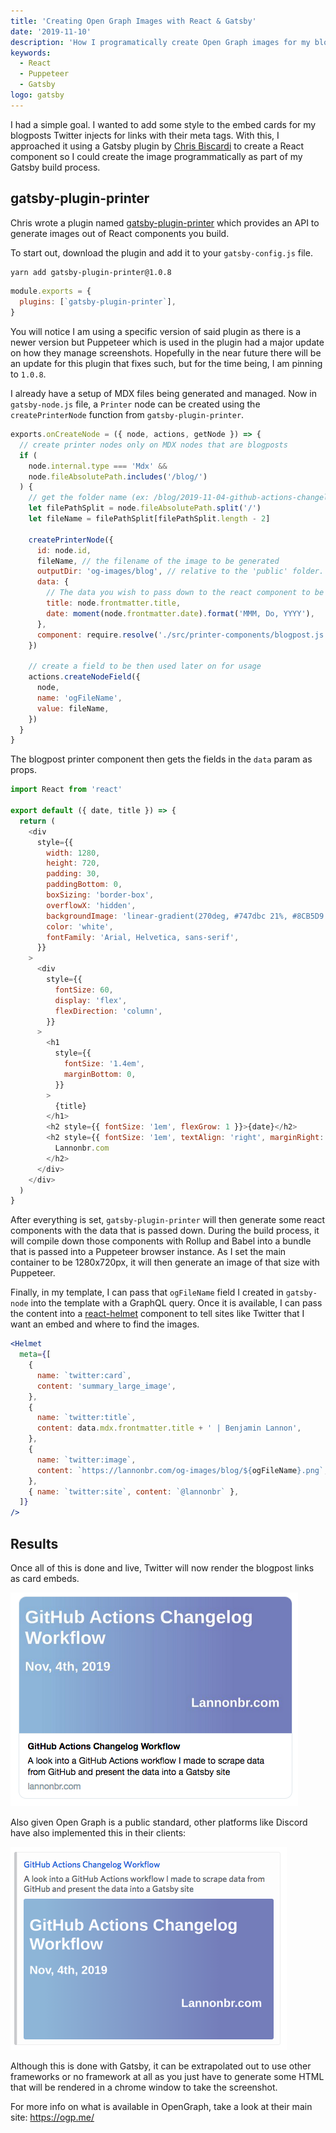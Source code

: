 ```yaml
---
title: 'Creating Open Graph Images with React & Gatsby'
date: '2019-11-10'
description: 'How I programatically create Open Graph images for my blogposts'
keywords:
  - React
  - Puppeteer
  - Gatsby
logo: gatsby
---
```


I had a simple goal. I wanted to add some style to the embed cards for my blogposts Twitter injects for links with their meta tags. With this, I approached it using a Gatsby plugin by [Chris Biscardi](https://twitter.com/chrisbiscardi) to create a React component so I could create the image programmatically as part of my Gatsby build process.

## gatsby-plugin-printer

Chris wrote a plugin named [gatsby-plugin-printer](https://www.npmjs.com/package/gatsby-plugin-printer) which provides an API to generate images out of React components you build.

To start out, download the plugin and add it to your `gatsby-config.js` file.

```sh
yarn add gatsby-plugin-printer@1.0.8
```

```js title=gatsby-config.js
module.exports = {
  plugins: [`gatsby-plugin-printer`],
}
```

You will notice I am using a specific version of said plugin as there is a newer version but Puppeteer which is used in the plugin had a major update on how they manage screenshots. Hopefully in the near future there will be an update for this plugin that fixes such, but for the time being, I am pinning to `1.0.8`.

I already have a setup of MDX files being generated and managed. Now in `gatsby-node.js` file, a `Printer` node can be created using the `createPrinterNode` function from `gatsby-plugin-printer`.

```js title=gatsby-node.js
exports.onCreateNode = ({ node, actions, getNode }) => {
  // create printer nodes only on MDX nodes that are blogposts
  if (
    node.internal.type === 'Mdx' &&
    node.fileAbsolutePath.includes('/blog/')
  ) {
    // get the folder name (ex: /blog/2019-11-04-github-actions-changelog-workflow/index.md -> 2019-11-04-github-actions-changelog-workflow)
    let filePathSplit = node.fileAbsolutePath.split('/')
    let fileName = filePathSplit[filePathSplit.length - 2]

    createPrinterNode({
      id: node.id,
      fileName, // the filename of the image to be generated
      outputDir: 'og-images/blog', // relative to the 'public' folder.
      data: {
        // The data you wish to pass down to the react component to be rendered
        title: node.frontmatter.title,
        date: moment(node.frontmatter.date).format('MMM, Do, YYYY'),
      },
      component: require.resolve('./src/printer-components/blogpost.js'), // the react component to be used.
    })

    // create a field to be then used later on for usage
    actions.createNodeField({
      node,
      name: 'ogFileName',
      value: fileName,
    })
  }
}
```

The blogpost printer component then gets the fields in the `data` param as props.

```js title=src/printer-components/blogpost.js
import React from 'react'

export default ({ date, title }) => {
  return (
    <div
      style={{
        width: 1280,
        height: 720,
        padding: 30,
        paddingBottom: 0,
        boxSizing: 'border-box',
        overflowX: 'hidden',
        backgroundImage: 'linear-gradient(270deg, #747dbc 21%, #8CB5D9 92%)',
        color: 'white',
        fontFamily: 'Arial, Helvetica, sans-serif',
      }}
    >
      <div
        style={{
          fontSize: 60,
          display: 'flex',
          flexDirection: 'column',
        }}
      >
        <h1
          style={{
            fontSize: '1.4em',
            marginBottom: 0,
          }}
        >
          {title}
        </h1>
        <h2 style={{ fontSize: '1em', flexGrow: 1 }}>{date}</h2>
        <h2 style={{ fontSize: '1em', textAlign: 'right', marginRight: 30 }}>
          Lannonbr.com
        </h2>
      </div>
    </div>
  )
}
```

After everything is set, `gatsby-plugin-printer` will then generate some react components with the data that is passed down. During the build process, it will compile down those components with Rollup and Babel into a bundle that is passed into a Puppeteer browser instance. As I set the main container to be 1280x720px, it will then generate an image of that size with Puppeteer.

Finally, in my template, I can pass that `ogFileName` field I created in `gatsby-node` into the template with a GraphQL query. Once it is available, I can pass the content into a [react-helmet](https://www.npmjs.com/package/react-helmet) component to tell sites like Twitter that I want an embed and where to find the images.

```jsx title=blogpostTemplate.js
<Helmet
  meta={[
    {
      name: `twitter:card`,
      content: 'summary_large_image',
    },
    {
      name: `twitter:title`,
      content: data.mdx.frontmatter.title + ' | Benjamin Lannon',
    },
    {
      name: `twitter:image`,
      content: `https://lannonbr.com/og-images/blog/${ogFileName}.png`,
    },
    { name: `twitter:site`, content: `@lannonbr` },
  ]}
/>
```

## Results

Once all of this is done and live, Twitter will now render the blogpost links as card embeds.

![Card in Twitter](./twitter-card.png)

Also given Open Graph is a public standard, other platforms like Discord have also implemented this in their clients:

![Card in Discord](./discord-card.png)

Although this is done with Gatsby, it can be extrapolated out to use other frameworks or no framework at all as you just have to generate some HTML that will be rendered in a chrome window to take the screenshot.

For more info on what is available in OpenGraph, take a look at their main site: https://ogp.me/

